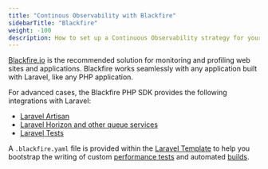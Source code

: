 ```yaml
---
title: "Continous Observability with Blackfire"
sidebarTitle: "Blackfire"
weight: -100
description: How to set up a Continuous Observability strategy for your Laravel application with Blackfire.
---
```


[Blackfire.io](../../../integrations/observability/blackfire) is the recommended solution for monitoring and profiling web sites and applications. Blackfire works seamlessly with any application built with Laravel, like any PHP application.

For advanced cases, the Blackfire PHP SDK provides the following integrations with Laravel:
- [Laravel Artisan](https://blackfire.io/docs/php/integrations/laravel/artisan)
- [Laravel Horizon and other queue services](https://blackfire.io/docs/php/integrations/laravel/horizon)
- [Laravel Tests](https://blackfire.io/docs/php/integrations/laravel/tests)

A `.blackfire.yaml` file is provided within the [Laravel Template](https://github.com/platformsh-templates/laravel/blob/master/.blackfire.yaml) to help you bootstrap the writing of custom [performance tests](https://blackfire.io/docs/testing-cookbooks/index) and automated [builds](https://blackfire.io/docs/builds-cookbooks/index).
